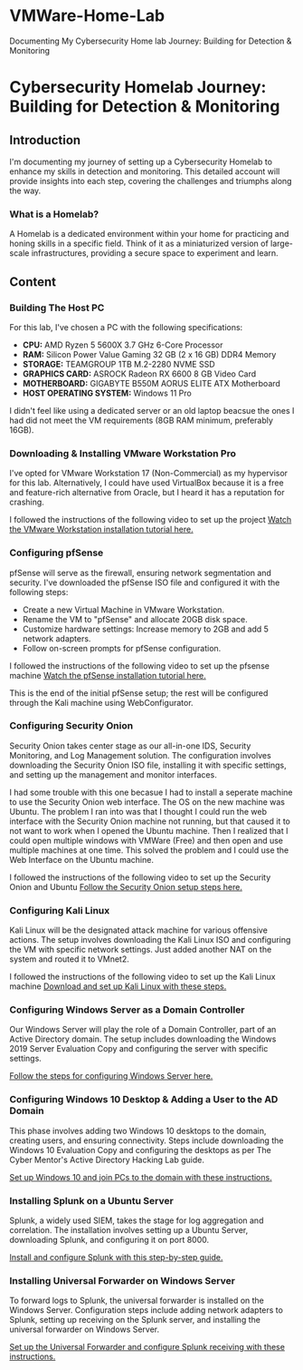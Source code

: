 # VMWare-Home-Lab
Documenting My Cybersecurity Home lab Journey: Building for Detection &amp; Monitoring

# Cybersecurity Homelab Journey: Building for Detection & Monitoring

## Introduction

I'm documenting my journey of setting up a Cybersecurity Homelab to enhance my skills in detection and monitoring. This detailed account will provide insights into each step, covering the challenges and triumphs along the way.

### What is a Homelab?

A Homelab is a dedicated environment within your home for practicing and honing skills in a specific field. Think of it as a miniaturized version of large-scale infrastructures, providing a secure space to experiment and learn.

## Content

### Building The Host PC

For this lab, I've chosen a PC with the following specifications:

- **CPU:** AMD Ryzen 5 5600X 3.7 GHz 6-Core Processor
- **RAM:** Silicon Power Value Gaming 32 GB (2 x 16 GB) DDR4 Memory
- **STORAGE:** TEAMGROUP 1TB M.2-2280 NVME SSD
- **GRAPHICS CARD:** ASROCK Radeon RX 6600 8 GB Video Card
- **MOTHERBOARD:** GIGABYTE B550M AORUS ELITE ATX Motherboard
- **HOST OPERATING SYSTEM:** Windows 11 Pro

I didn't feel like using a dedicated server or an old laptop beacsue the ones I had did not meet the VM requirements (8GB RAM minimum, preferably 16GB).

### Downloading & Installing VMware Workstation Pro

I've opted for VMware Workstation 17 (Non-Commercial) as my hypervisor for this lab. Alternatively, I could have used VirtualBox because it is a free and feature-rich alternative from Oracle, but I heard it has a reputation for crashing.

I followed the instructions of the following video to set up the project
[Watch the VMware Workstation installation tutorial here.](https://www.youtube.com/watch?v=gp5eXjWZUBk&ab_channel=CYBERWOX)

### Configuring pfSense

pfSense will serve as the firewall, ensuring network segmentation and security. I've downloaded the pfSense ISO file and configured it with the following steps:

- Create a new Virtual Machine in VMware Workstation.
- Rename the VM to "pfSense" and allocate 20GB disk space.
- Customize hardware settings: Increase memory to 2GB and add 5 network adapters.
- Follow on-screen prompts for pfSense configuration.

I followed the instructions of the following video to set up the pfsense machine
[Watch the pfSense installation tutorial here.]((https://www.youtube.com/watch?v=68k1zF2jOJ4&ab_channel=CYBERWOX))

This is the end of the initial pfSense setup; the rest will be configured through the Kali machine using WebConfigurator.

### Configuring Security Onion

Security Onion takes center stage as our all-in-one IDS, Security Monitoring, and Log Management solution. The configuration involves downloading the Security Onion ISO file, installing it with specific settings, and setting up the management and monitor interfaces.

I had some trouble with this one becasue I had to install a seperate machine to use the Security Onion web interface. The OS on the new machine was Ubuntu. 
The problem I ran into was that I thought I could run the web interface with the Security Onion machine not running, but that caused it to not want to work 
when I opened the Ubuntu machine. Then I realized that I could open multiple windows with VMWare (Free) and then open and use multiple machines at one time.
This solved the problem and I could use the Web Interface on the Ubuntu machine.

I followed the instructions of the following video to set up the Security Onion and Ubuntu
[Follow the Security Onion setup steps here.]((https://www.youtube.com/watch?v=68k1zF2jOJ4&ab_channel=CYBERWOX))

### Configuring Kali Linux

Kali Linux will be the designated attack machine for various offensive actions. The setup involves downloading the Kali Linux ISO and configuring the VM with specific network settings. Just added another NAT on the system and routed it to VMnet2. 

I followed the instructions of the following video to set up the Kali Linux machine
[Download and set up Kali Linux with these steps.](https://www.youtube.com/watch?v=i0j-6iFBozg&ab_channel=CYBERWOX)

### Configuring Windows Server as a Domain Controller

Our Windows Server will play the role of a Domain Controller, part of an Active Directory domain. The setup includes downloading the Windows 2019 Server Evaluation Copy and configuring the server with specific settings.

[Follow the steps for configuring Windows Server here.](https://www.youtube.com/watch?v=lwxNGUIEB2A&ab_channel=CYBERWOX)

### Configuring Windows 10 Desktop & Adding a User to the AD Domain

This phase involves adding two Windows 10 desktops to the domain, creating users, and ensuring connectivity. Steps include downloading the Windows 10 Evaluation Copy and configuring the desktops as per The Cyber Mentor's Active Directory Hacking Lab guide.

[Set up Windows 10 and join PCs to the domain with these instructions.](https://www.youtube.com/watch?v=VmQDzjq_e_g&ab_channel=CYBERWOX)

### Installing Splunk on a Ubuntu Server

Splunk, a widely used SIEM, takes the stage for log aggregation and correlation. The installation involves setting up a Ubuntu Server, downloading Splunk, and configuring it on port 8000.

[Install and configure Splunk with this step-by-step guide.](https://www.youtube.com/watch?v=ia9E4x8iVDk&ab_channel=CYBERWOX)

### Installing Universal Forwarder on Windows Server

To forward logs to Splunk, the universal forwarder is installed on the Windows Server. Configuration steps include adding network adapters to Splunk, setting up receiving on the Splunk server, and installing the universal forwarder on Windows Server.

[Set up the Universal Forwarder and configure Splunk receiving with these instructions.](https://www.youtube.com/watch?v=yP_PFRy-pdA&ab_channel=CYBERWOX)





